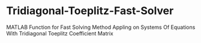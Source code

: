 # Tridiagonal-Toeplitz-Fast-Solver
MATLAB Function for Fast Solving Method Appling on Systems Of Equations With Tridiagonal Toeplitz Coefficient Matrix
